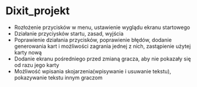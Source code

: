 # Dixit_projekt
- Rozłożenie przycisków w menu, ustawienie wyglądu ekranu startowego  
- Działanie przyciysków startu, zasad, wyjścia
- Poprawienie działania przycisków, poprawienie błędów, dodanie generowania kart i możliwości zagrania jednej z nich, zastąpienie użytej karty nową
- Dodanie ekranu pośredniego przed zmianą gracza, aby nie pokazały się od razu jego karty
- Możliwość wpisania skojarzenia(wpisywanie i usuwanie tekstu), pokazywanie tekstu innym graczom 
